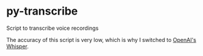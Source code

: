 # py-transcribe
Script to transcribe voice recordings

The accuracy of this script is very low, which is why I switched to [OpenAI's Whisper](https://github.com/openai/whisper).
